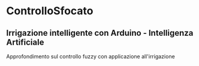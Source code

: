 # ControlloSfocato
## Irrigazione intelligente con Arduino - Intelligenza Artificiale
Approfondimento sul controllo fuzzy con applicazione all'irrigazione
